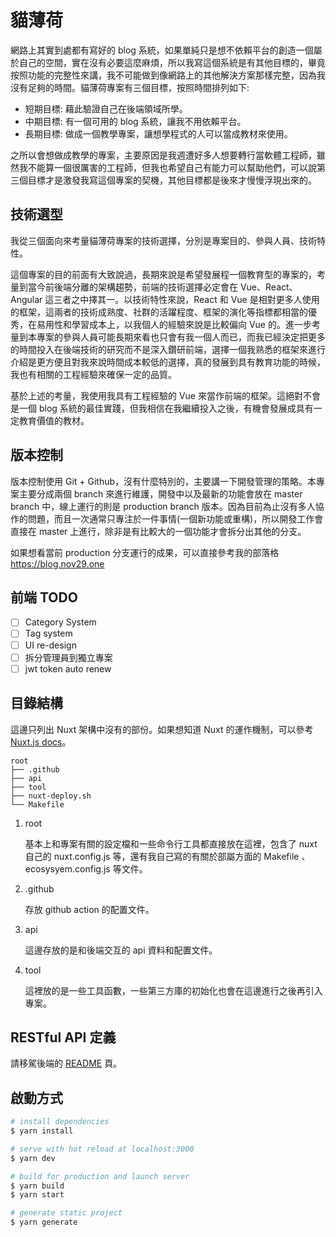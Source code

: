 # 貓薄荷
網路上其實到處都有寫好的 blog 系統，如果單純只是想不依賴平台的創造一個屬於自己的空間，實在沒有必要這麼麻煩，所以我寫這個系統是有其他目標的，畢竟按照功能的完整性來講，我不可能做到像網路上的其他解決方案那樣完整，因為我沒有足夠的時間。貓薄荷專案有三個目標，按照時間排列如下:
- 短期目標: 藉此驗證自己在後端領域所學。
- 中期目標: 有一個可用的 blog 系統，讓我不用依賴平台。
- 長期目標: 做成一個教學專案，讓想學程式的人可以當成教材來使用。

之所以會想做成教學的專案，主要原因是我週遭好多人想要轉行當軟體工程師，雖然我不能算一個很厲害的工程師，但我也希望自己有能力可以幫助他們，可以說第三個目標才是激發我寫這個專案的契機，其他目標都是後來才慢慢浮現出來的。

## 技術選型
我從三個面向來考量貓薄荷專案的技術選擇，分別是專案目的、參與人員、技術特性。

這個專案的目的前面有大致說過，長期來說是希望發展程一個教育型的專案的，考量到當今前後端分離的架構趨勢，前端的技術選擇必定會在 Vue、React、Angular 這三者之中擇其一。以技術特性來說，React 和 Vue 是相對更多人使用的框架，這兩者的技術成熟度、社群的活躍程度、框架的演化等指標都相當的優秀，在易用性和學習成本上，以我個人的經驗來說是比較偏向 Vue 的。進一步考量到本專案的參與人員可能長期來看也只會有我一個人而已，而我已經決定把更多的時間投入在後端技術的研究而不是深入鑽研前端，選擇一個我熟悉的框架來進行介紹是更方便且對我來說時間成本較低的選擇，真的發展到具有教育功能的時候，我也有相關的工程經驗來確保一定的品質。

基於上述的考量，我使用我具有工程經驗的 Vue 來當作前端的框架。這絕對不會是一個 blog 系統的最佳實踐，但我相信在我繼續投入之後，有機會發展成具有一定教育價值的教材。

## 版本控制
版本控制使用 Git + Github，沒有什麼特別的，主要講一下開發管理的策略。本專案主要分成兩個 branch 來進行維護，開發中以及最新的功能會放在 master branch 中，線上運行的則是 production branch 版本。因為目前為止沒有多人協作的問題，而且一次通常只專注於一件事情(一個新功能或重構)，所以開發工作會直接在 master 上進行，除非是有比較大的一個功能才會拆分出其他的分支。 

如果想看當前 production 分支運行的成果，可以直接參考我的部落格 https://blog.nov29.one 

## 前端 TODO

- [ ] Category System
- [ ] Tag system
- [ ] UI re-design
- [ ] 拆分管理員到獨立專案
- [ ] jwt token auto renew

## 目錄結構
這邊只列出 Nuxt 架構中沒有的部份。如果想知道 Nuxt 的運作機制，可以參考 [Nuxt.js docs](https://nuxtjs.org)。
```
root
├── .github
├── api
├── tool
├── nuxt-deploy.sh
└── Makefile
```
1. root
   
   基本上和專案有關的設定檔和一些命令行工具都直接放在這裡，包含了 nuxt 自己的 nuxt.config.js 等，還有我自己寫的有關於部屬方面的 Makefile 、ecosysyem.config.js 等文件。

2. .github

    存放 github action 的配置文件。

3. api

    這邊存放的是和後端交互的 api 資料和配置文件。

4. tool

    這裡放的是一些工具函數，一些第三方庫的初始化也會在這邊進行之後再引入專案。

## RESTful API 定義
請移駕後端的 [README](https://github.com/november295536/Cataria-backend) 頁。
## 啟動方式

```bash
# install dependencies
$ yarn install

# serve with hot reload at localhost:3000
$ yarn dev

# build for production and launch server
$ yarn build
$ yarn start

# generate static project
$ yarn generate
```
